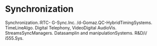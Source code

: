 Synchronization
===============

Synchronization.:RTC- G-Sync.Inc. /d-Gomaz.QC-HybridTimingSystems. TimeLineAlgo. Digital Telephony, VideoDigital AudioVis. StreamsSyncManagers. Datasamplin and manipulationSystems. R&amp;D/i/ i555.Sys.
